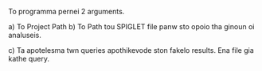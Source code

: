 To programma pernei 2 arguments.

a) To Project Path
b) To Path tou SPIGLET file panw sto opoio tha ginoun oi analuseis.

c) Ta apotelesma twn queries apothikevode ston fakelo results. Ena file gia kathe query.
